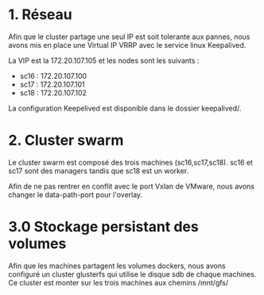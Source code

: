 # 1. Réseau

Afin que le cluster partage une seul IP est soit tolerante aux pannes, nous avons mis en place une Virtual IP VRRP avec le service linux Keepalived. 

La VIP est la 172.20.107.105 et les nodes sont les suivants : 
- sc16 : 172.20.107.100
- sc17 : 172.20.107.101
- sc18 : 172.20.107.102

La configuration Keepelived est disponible dans le dossier keepalived/.


# 2. Cluster swarm

Le cluster swarm est composé des trois machines (sc16,sc17,sc18). sc16 et sc17 sont des managers tandis que sc18 est un worker.

Afin de ne pas rentrer en conflit avec le port Vxlan de VMware, nous avons changer le data-path-port pour l'overlay.


# 3.0 Stockage persistant des volumes

Afin que les machines partagent les volumes dockers, nous avons configuré un cluster glusterfs qui utilise le disque sdb de chaque machines. Ce cluster est monter sur les trois machines aux chemins /mnt/gfs/

#
